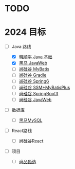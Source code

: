 # TODO

# 2024 目标

- [ ] Java 路线

  - [x] [韩顺平 Java 基础](https://www.bilibili.com/video/BV1fh411y7R8/)
  - [x] [黑马 JavaWeb](https://www.bilibili.com/video/BV1m84y1w7Tb)
  - [ ] [尚硅谷 MyBatis](https://www.bilibili.com/video/av894307478/)
  - [ ] [尚硅谷 Gradle](https://www.bilibili.com/video/BV1yT41137Y7/)
  - [ ] [尚硅谷 Spring6](https://www.bilibili.com/video/BV1kR4y1b7Qc/)
  - [ ] [尚硅谷 SSM+MyBatisPlus](https://www.bilibili.com/video/BV1AP411s7D7/?spm_id_from=333.788.video.desc.click&vd_source=4cc541a67a2a414747f36ceb41d15b61)
  - [ ] [尚硅谷 SpringBoot3](https://www.bilibili.com/video/BV1Es4y1q7Bf/)
  - [ ] [尚硅谷 JavaWeb](https://www.bilibili.com/video/BV1UN411x7xe/) 

- [ ] 数据库
  - [ ] [黑马MySQL](https://www.bilibili.com/video/BV1Kr4y1i7ru/)
- [ ] React路线
  - [ ] [尚硅谷React](https://www.bilibili.com/video/BV1wy4y1D7JT/)
- [ ] 项目
  - [ ] [尚品甄选](https://www.bilibili.com/video/BV1NF411S7DS/)
